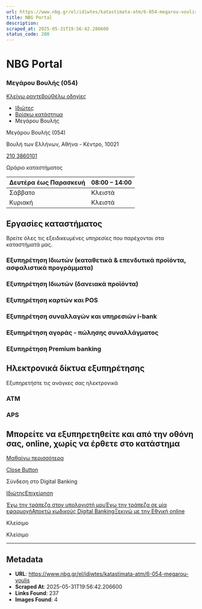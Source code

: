 ```yaml
---
url: https://www.nbg.gr/el/idiwtes/katastimata-atm/6-054-megarou-voulis
title: NBG Portal
description: 
scraped_at: 2025-05-31T19:56:42.206600
status_code: 200
---
```


# NBG Portal

### Μεγάρου Βουλής (054)

[Κλείνω ραντεβού](#)[Θέλω οδηγίες](https://www.google.com/maps/dir/?api=1&destination=37.975671,23.73713)

  * [Ιδιώτες](/el/idiwtes)
  * [Βρίσκω κατάστημα](/el/idiwtes/katastimata-atm)
  * Μεγάρου Βουλής 

Μεγάρου Βουλής (054)

Βουλή των Ελλήνων, Αθήνα - Κέντρο, 10021

[ 210 3860101 ](tel:210%203860101)

Ωράριο καταστήματος

Δευτέρα έως Παρασκευή| 08:00 – 14:00  
---|---  
Σάββατο| Κλειστά  
Κυριακή| Κλειστά  
  
## Εργασίες καταστήματος

Βρείτε όλες τις εξειδικευμένες υπηρεσίες που παρέχονται στα καταστήματά μας.

### Εξυπηρέτηση Ιδιωτών (καταθετικά & επενδυτικά προϊόντα, ασφαλιστικά προγράμματα)

### Εξυπηρέτηση Ιδιωτών (δανειακά προϊόντα)

### Εξυπηρέτηση καρτών και POS

### Εξυπηρέτηση συναλλαγών και υπηρεσιών i-bank

### Εξυπηρέτηση αγοράς - πώλησης συναλλάγματος

### Εξυπηρέτηση Premium banking

## Ηλεκτρονικά δίκτυα εξυπηρέτησης

Εξυπηρετήστε τις ανάγκες σας ηλεκτρονικά

### ATM

### APS

## Μπορείτε να εξυπηρετηθείτε και από την οθόνη σας, online, χωρίς να έρθετε στο κατάστημα

[ Μαθαίνω περισσότερα ](/el/idiwtes/kathimerines-sunallages/digital-banking)

[Close Button](#)

Σύνδεση στο Digital Banking

[Ιδιώτης](https://ibank.nbg.gr/web/?loginType=retail)[Επιχείρηση](https://ibank.nbg.gr/web/?loginType=corporate)

[Έχω την τράπεζα στον υπολογιστή μου](/el/idiwtes/kathimerines-sunallages/digital-banking/internet-banking)[Έχω την τράπεζα σε μία εφαρμογή](/el/idiwtes/kathimerines-sunallages/digital-banking/mobile-banking)[Αποκτώ κωδικούς Digital Banking](/el/idiwtes/kathimerines-sunallages/digital-banking/dunatotites-internet-mobile-banking/ekdosi-kwdikwn-digital-banking)[Ξεκινώ με την Εθνική online](/el/idiwtes/kathimerines-sunallages/digital-banking/ksekiniste-me-thn-ethniki-online)

Κλείσιμο

Κλείσιμο

---

## Metadata

- **URL**: https://www.nbg.gr/el/idiwtes/katastimata-atm/6-054-megarou-voulis
- **Scraped At**: 2025-05-31T19:56:42.206600
- **Links Found**: 237
- **Images Found**: 4

